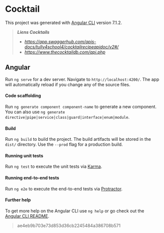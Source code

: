 
# Cocktail


This project was generated with [Angular CLI](https://github.com/angular/angular-cli) version 7.1.2.

> ***Liens Cocktails***
>   + *https://app.swaggerhub.com/apis-docs/tully4school4/cocktailrecipeapidoc/v2#/*
>   + *https://www.thecocktaildb.com/api.php*


## Angular

Run `ng serve` for a dev server. Navigate to `http://localhost:4200/`. The app will automatically reload if you change any of the source files.

#### Code scaffolding

Run `ng generate component component-name` to generate a new component. You can also use `ng generate directive|pipe|service|class|guard|interface|enum|module`.

#### Build

Run `ng build` to build the project. The build artifacts will be stored in the `dist/` directory. Use the `--prod` flag for a production build.

#### Running unit tests

Run `ng test` to execute the unit tests via [Karma](https://karma-runner.github.io).

#### Running end-to-end tests

Run `ng e2e` to execute the end-to-end tests via [Protractor](http://www.protractortest.org/).

#### Further help

To get more help on the Angular CLI use `ng help` or go check out the [Angular CLI README](https://github.com/angular/angular-cli/blob/master/README.md).
> ae4eb9b703e73d853d36cb2245484a386708b571
